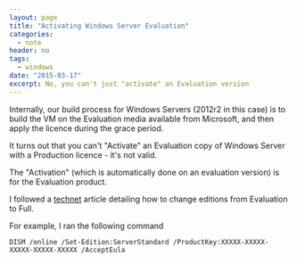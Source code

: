 ```yaml
---
layout: page
title: "Activating Windows Server Evaluation"
categories:
  - note
header: no
tags:
  - windows
date: "2015-03-17"
excerpt: No, you can't just "activate" an Evaluation version
---
```

Internally, our build process for Windows Servers (2012r2 in this case) is to build the VM on the Evaluation media available from Microsoft, and then apply the licence during the grace period.

It turns out that you can't "Activate" an Evaluation copy of Windows Server with a Production licence - it's not valid.

The "Activation" (which is automatically done on an evaluation version) is for the Evaluation product.

I followed a [technet][1]
 article detailing how to change editions from Evaluation to Full.

 For example, I ran the following command

 ``` DISM /online /Set-Edition:ServerStandard /ProductKey:XXXXX-XXXXX-XXXXX-XXXXX-XXXXX /AcceptEula ```


   [1]: https://technet.microsoft.com/en-us/library/jj574204.aspx
